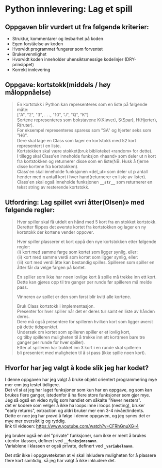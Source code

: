 # Python innlevering: Lag et spill

## Oppgaven blir vurdert ut fra følgende kriterier:

-   Struktur, kommentarer og lesbarhet på koden
-   Egen forståelse av koden
-   Hvorvidt programmet fungerer som forventet
-   Brukervennlighet
-   Hvorvidt koden inneholder uhensiktsmessige kodelinjer (DRY-prinsippet)
-   Korrekt innlevering

## Oppgave: kortstokk(middels / høy måloppnåelse)

> En kortstokk i Python kan representeres som en liste på følgende måte:  
> ["A", "2", "3", . . ., "10", "J", "Q", "K"]  
> Sortene representeres som bokstavene K(Kløver), S(Spar), H(Hjerter), R(ruter).  
> For eksempel representeres sparess som "SA" og hjerter seks som "H6".  
> Dere skal lage en Class som lager en kortstokk med 52 kort representert i en liste.  
> Kortstokken skal være stokket(bruk biblioteket «random» for dette).  
> I tillegg skal Class'en inneholde funksjon «haand» som deler ut n kort fra kortstokken og
> returnerer disse som en liste(NB. Husk å fjerne disse kortene fra kortstokken).  
> Class'en skal inneholde funksjonen «del_ut» som deler ut
> p antall hender med n antall kort i hver hand(returnerer en liste av lister).  
> Class'en skal også inneholde funksjonen **`__str__`** som returnerer en tekst string av resterende kortstokk.

## Utfordring: Lag spillet «vri åtter(Olsen)» med følgende regler:

> Hver spiller skal få utdelt en hånd med 5 kort fra en stokket kortstokk.  
> Deretter flippes det øverste kortet fra kortstokken og lager en ny kortstokk der kortene vender oppover.
>
> Hver spiller plasserer et kort oppå den nye kortstokken etter følgende regler:  
> (i) kort med samme farge som kortet som ligger synlig, eller:  
> (ii) kort med samme verdi som kortet som ligger synlig, eller:  
> (iii) kort med verdi åtte kan bestandig spilles. Spilleren som spiller en åtter får da velge fargen på kortet.
>
> En spiller som ikke har noen lovlige kort å spille må trekke inn ett kort.  
> Dette kan gjøres opp til tre ganger per runde før spilleren må melde pass.
>
> Vinneren av spillet er den som først blir kvitt alle kortene.
>
> Bruk Class kortstokk i implementasjon.  
> Presenter for hver spiller når det er deres tur samt en liste av hånden deres.  
> Dere må også presentere for spilleren hvilken kort som ligger øverst på dette tidspunktet.  
> Undersøk om kortet som spilleren spiller er et lovlig kort,  
> og tilby spilleren muligheten til å trekke inn ett kort(men bare tre ganger per runde for hver spiller).  
> Etter at spilleren har trukket inn 3 kort i en runde skal spilleren  
> bli presentert med muligheten til å si pass (ikke spille noen kort).

## Hvorfor har jeg valgt å kode slik jeg har kodet?

I denne oppgaven har jeg valgt å bruke objekt orientert programmering mye mer enn jeg testet tidligere.  
Det vil si at jeg har laget funksjoner som kun har en oppgave, og som kan brukes flere ganger, istedenfor å ha flere store funksjoner som gjør mye.  
Jeg så også en video nylig som handlet om såkalte "Never nesters".  
det er kodere som velger å ikke ha loops inne i loops (nesting), bruker "early returns", extraction og aldri bruker mer enn 3-4 nivåer/indents.  
Dette er noe jeg har prøvd å følge i denne oppgaven, og jeg synes det er mye mer oversiktlig og ryddig.  
link til videoen: https://www.youtube.com/watch?v=CFRhGnuXG-4

jeg bruker også en del "private" funksjoner, som ikke er ment å brukes utenfor klassen, definert ved **`__funksjonsnavn`**.  
Variablene i klassen er også private, definert ved **`_variabelnavn`**.

Det står ikke i oppgaveteksten at vi skal inkludere muligheten for å plassere flere kort samtidig, så jeg har valgt å ikke inkludere det.
